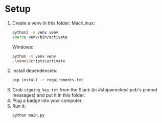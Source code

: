 # Setup
1. Create a venv in this folder:
    Mac/Linux:
    ```bash
    python3 -m venv venv
    source venv/bin/activate
    ```
    Windows:
    ```bash
    python -m venv venv
    .\venv\Scripts\activate
    ```
2. Install dependencies:
    ```bash
    pip install -r requirements.txt
    ```
3. Grab `signing_key.txt` from the Slack (in #shipwrecked-pcb's pinned messages) and put it in this folder.
4. Plug a badge into your computer.
5. Run it:
    ```bash
    python main.py
    ```
